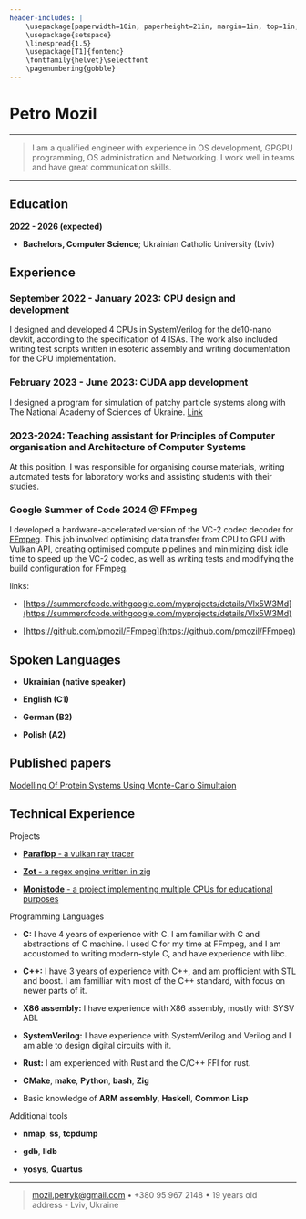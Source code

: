 ```yaml
---
header-includes: |
    \usepackage[paperwidth=10in, paperheight=21in, margin=1in, top=1in, bottom=1in]{geometry}
    \usepackage{setspace}
    \linespread{1.5}
    \usepackage[T1]{fontenc}
    \fontfamily{helvet}\selectfont
    \pagenumbering{gobble}
---
```


Petro Mozil
============
----

>   I am a qualified engineer with experience in OS development,
>   GPGPU programming, OS administration and Networking.
>   I work well in teams and have great communication skills.

----

## Education

**2022 - 2026 (expected)**

-   **Bachelors, Computer Science**; Ukrainian Catholic University (Lviv)

## Experience

### September 2022 - January 2023: CPU design and development

I designed and developed 4 CPUs in SystemVerilog for the de10-nano devkit,
according to the specification of 4 ISAs. The work also included writing test scripts
written in esoteric assembly and writing documentation for the CPU implementation.

### February 2023 - June 2023: CUDA app development

I designed a program for simulation of patchy particle systems along with The National Academy of Sciences of Ukraine.
[Link](https://ucu-computer-science.github.io/poc,/acs,/os,/c++/2024/09/01/preprints-2024-1.html)

### 2023-2024: Teaching assistant for Principles of Computer organisation and Architecture of Computer  Systems

At this position, I was responsible for organising course materials,
writing automated tests for laboratory works and assisting students with their studies.


### Google Summer of Code 2024 @ FFmpeg

I developed a hardware-accelerated version of the VC-2 codec decoder
for [FFmpeg](https://ffmpeg.org/).
This job involved optimising data transfer from CPU to GPU with Vulkan API,
creating optimised compute pipelines and minimizing disk idle time to speed up the VC-2 codec,
as well as writing tests and modifying the build configuration for FFmpeg.

links:

-   [https://summerofcode.withgoogle.com/myprojects/details/Vlx5W3Md](https://summerofcode.withgoogle.com/myprojects/details/Vlx5W3Md)

-   [https://github.com/pmozil/FFmpeg](https://github.com/pmozil/FFmpeg)


## Spoken Languages

- **Ukrainian (native speaker)**

- **English (C1)**

- **German (B2)**

- **Polish (A2)**

## Published papers

[Modelling Of Protein Systems Using Monte-Carlo Simultaion](https://ucu-computer-science.github.io/poc,/acs,/os,/c++/2024/09/01/preprints-2024-1.html)

## Technical Experience

Projects

-   [**Paraflop** - a vulkan ray tracer](https://github.com/pmozil/paraflop)

-   [**Zot** - a regex engine written in zig](https://github.com/pmozil/zot)

-   [**Monistode** - a project implementing multiple CPUs for educational purposes](https://github.com/monistode)

Programming Languages

-   **C:** I have 4 years of experience with C.
    I am familiar with C and abstractions of C machine.
    I used C for my time at FFmpeg, and I am accustomed to writing modern-style C,
    and have experience with libc.

-   **C++:** I have 3 years of experience with C++, and am profficient with STL and boost.
    I am familliar with most of the C++ standard, with focus on newer parts of it.

-   **X86 assembly:** I have experience with X86 assembly, mostly with SYSV ABI.

-   **SystemVerilog:** I have experience with SystemVerilog and Verilog and I am able to
    design digital circuits with it.

-   **Rust:** I am experienced with Rust and the C/C++ FFI for rust.

-   **CMake**, **make**, **Python**, **bash**, **Zig**

-   Basic knowledge of **ARM assembly**, **Haskell**, **Common Lisp**

Additional tools

-   **nmap**, **ss**, **tcpdump**

-   **gdb**, **lldb**

-   **yosys**, **Quartus**

----

> <mozil.petryk@gmail.com> • +380 95 967 2148 • 19 years old\
> address - Lviv, Ukraine

